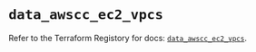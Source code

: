 # `data_awscc_ec2_vpcs`

Refer to the Terraform Registory for docs: [`data_awscc_ec2_vpcs`](https://registry.terraform.io/providers/hashicorp/awscc/0.70.0/docs/data-sources/ec2_vpcs).
